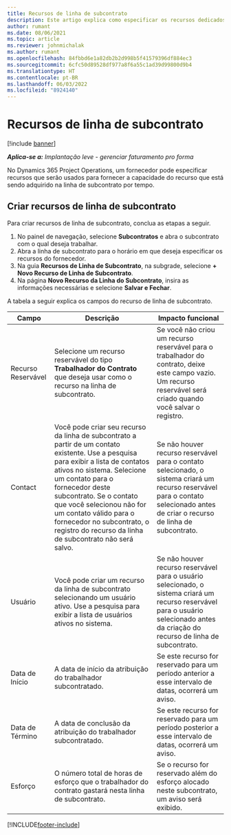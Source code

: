 ```yaml
---
title: Recursos de linha de subcontrato
description: Este artigo explica como especificar os recursos dedicados fornecidos pelo fornecedor para uma linha de subcontrato específica por tempo.
author: rumant
ms.date: 08/06/2021
ms.topic: article
ms.reviewer: johnmichalak
ms.author: rumant
ms.openlocfilehash: 84fbbd6e1a82db2b2d998b5f41579396df884ec3
ms.sourcegitcommit: 6cfc50d89528df977a8f6a55c1ad39d99800d9b4
ms.translationtype: HT
ms.contentlocale: pt-BR
ms.lasthandoff: 06/03/2022
ms.locfileid: "8924140"
---
```

# <a name="subcontract-line-resources"></a>Recursos de linha de subcontrato

[!include [banner](../../includes/dataverse-preview.md)]

_**Aplica-se a:** Implantação leve - gerenciar faturamento pro forma_

No Dynamics 365 Project Operations, um fornecedor pode especificar recursos que serão usados para fornecer a capacidade do recurso que está sendo adquirido na linha de subcontrato por tempo.

## <a name="create-subcontract-line-resources"></a>Criar recursos de linha de subcontrato

Para criar recursos de linha de subcontrato, conclua as etapas a seguir.

1. No painel de navegação, selecione **Subcontratos** e abra o subcontrato com o qual deseja trabalhar.
2. Abra a linha de subcontrato para o horário em que deseja especificar os recursos do fornecedor.
3. Na guia **Recursos de Linha de Subcontrato**, na subgrade, selecione **+ Novo Recurso de Linha de Subcontrato**.
4. Na página **Novo Recurso da Linha do Subcontrato**, insira as informações necessárias e selecione **Salvar e Fechar**.

A tabela a seguir explica os campos do recurso de linha de subcontrato.

| Campo | Descrição | Impacto funcional |
| ----- | ----------- | ----------------- |
| Recurso Reservável | Selecione um recurso reservável do tipo **Trabalhador do Contrato** que deseja usar como o recurso na linha de subcontrato.| Se você não criou um recurso reservável para o trabalhador do contrato, deixe este campo vazio. Um recurso reservável será criado quando você salvar o registro.  |
| Contact | Você pode criar seu recurso da linha de subcontrato a partir de um contato existente. Use a pesquisa para exibir a lista de contatos ativos no sistema. Selecione um contato para o fornecedor deste subcontrato. Se o contato que você selecionou não for um contato válido para o fornecedor no subcontrato, o registro do recurso da linha de subcontrato não será salvo.| Se não houver recurso reservável para o contato selecionado, o sistema criará um recurso reservável para o contato selecionado antes de criar o recurso de linha de subcontrato. |
| Usuário | Você pode criar um recurso da linha de subcontrato selecionando um usuário ativo. Use a pesquisa para exibir a lista de usuários ativos no sistema.| Se não houver recurso reservável para o usuário selecionado, o sistema criará um recurso reservável para o usuário selecionado antes da criação do recurso de linha de subcontrato. |
| Data de Início | A data de início da atribuição do trabalhador subcontratado.| Se este recurso for reservado para um período anterior a esse intervalo de datas, ocorrerá um aviso. |
| Data de Término | A data de conclusão da atribuição do trabalhador subcontratado.| Se este recurso for reservado para um período posterior a esse intervalo de datas, ocorrerá um aviso. |
| Esforço | O número total de horas de esforço que o trabalhador do contrato gastará nesta linha de subcontrato.| Se o recurso for reservado além do esforço alocado neste subcontrato, um aviso será exibido. |


[!INCLUDE[footer-include](../../includes/footer-banner.md)]
